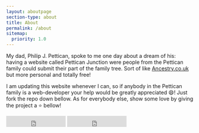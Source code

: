 ```yaml
---
layout: aboutpage
section-type: about
title: About
permalink: /about
sitemap:
  priority: 1.0
---
```


My dad, Philip J. Pettican, spoke to me one day about a dream of his: having a website called Pettican Junction were people from the Pettican family could submit their part of the family tree. Sort of like [Ancestry.co.uk](http://www.ancestry.co.uk) but more personal and totally free!

I am updating this website whenever I can, so if anybody in the Pettican family is a web-developer your help would be greatly appreciated 😄! Just fork the repo down bellow. As for everybody else, show some love by giving the project a ⭐️ bellow!

<iframe src="https://ghbtns.com/github-btn.html?user=petticanjunction&repo=petticanjunction.github.io&type=star&count=true&size=large" frameborder="0" scrolling="0" width="160px" height="30px"></iframe>

<iframe src="https://ghbtns.com/github-btn.html?user=petticanjunction&repo=petticanjunction.github.io&type=fork&count=true&size=large" frameborder="0" scrolling="0" width="160px" height="30px"></iframe>
